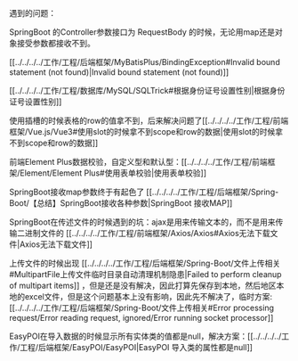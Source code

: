 
遇到的问题：

SpringBoot 的Controller参数接口为 RequestBody 的时候，无论用map还是对象接受参数都接收不到。

[[../../../../工作/工程/后端框架/MyBatisPlus/BindingException#Invalid bound statement (not found)|Invalid bound statement (not found)]]

[[../../../../工作/工程/数据库/MySQL/SQLTrick#根据身份证号设置性别|根据身份证号设置性别]]

使用插槽的时候表格的row的值拿不到，后来解决问题了[[../../../../工作/工程/前端框架/Vue.js/Vue3#使用slot的时候拿不到scope和row的数据|使用slot的时候拿不到scope和row的数据]]

前端Element Plus数据校验，自定义型和默认型：[[../../../../工作/工程/前端框架/Element/Element Plus#使用表单校验|使用表单校验]] 

SpringBoot接收map参数终于有起色了 [[../../../../工作/工程/后端框架/Spring-Boot/【总结】SpringBoot接收各种参数|SpringBoot 接收MAP]]

SpringBoot在传述文件的时候遇到的坑：ajax是用来传输文本的，而不是用来传输二进制文件的 [[../../../../工作/工程/前端框架/Axios/Axios#Axios无法下载文件|Axios无法下载文件]]

上传文件的时候出现 [[../../../../工作/工程/后端框架/Spring-Boot/文件上传相关#MultipartFile上传文件临时目录自动清理机制隐患|Failed to perform cleanup of multipart items]] ，但是还是没有解决，因此打算先保存到本地，然后地区本地的excel文件，但是这个问题基本上没有影响，因此先不解决了，临时方案:[[../../../../工作/工程/后端框架/Spring-Boot/文件上传相关#Error processing request/Error reading request, ignored/Error running socket processor]]

EasyPOI在导入数据的时候显示所有实体类的值都是null，解决方案：[[../../../../工作/工程/后端框架/EasyPOI/EasyPOI|EasyPOI 导入类的属性都是null]]

